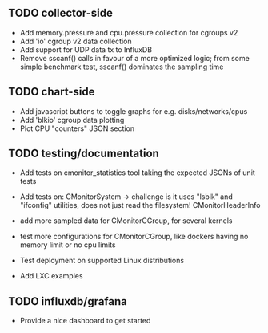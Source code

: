 ## TODO collector-side

- Add memory.pressure and cpu.pressure collection for cgroups v2
- Add 'io' cgroup v2 data collection
- Add support for UDP data tx to InfluxDB
- Remove sscanf() calls in favour of a more optimized logic; from some simple
  benchmark test, sscanf() dominates the sampling time

## TODO chart-side

- Add javascript buttons to toggle graphs for e.g. disks/networks/cpus
- Add 'blkio' cgroup data plotting
- Plot CPU "counters" JSON section

## TODO testing/documentation

- Add tests on cmonitor_statistics tool taking the expected JSONs of unit tests
- Add tests on:
   CMonitorSystem
   -> challenge is it uses "lsblk" and "ifconfig" utilities, does not just read the filesystem!
   CMonitorHeaderInfo

- add more sampled data for CMonitorCGroup, for several kernels
- test more configurations for CMonitorCGroup, like dockers having no memory limit or no cpu limits
- Test deployment on supported Linux distributions
- Add LXC examples

## TODO influxdb/grafana

- Provide a nice dashboard to get started
